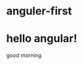 # anguler-first
<html ng-app>
    <head>
        <script src="angular.js"></script>
    </head>
    <body ng-init="dayoftime=10">
        <h1>hello angular!</h1>
        <p ng-if="dayoftime < 12">good morning</p>
    </body>
</html>

